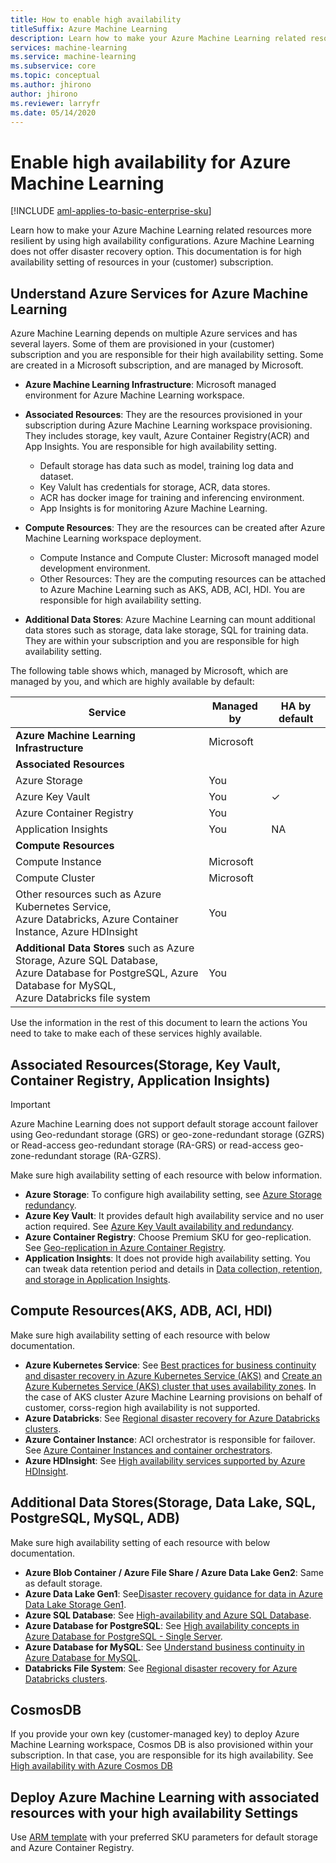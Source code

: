 ```yaml
---
title: How to enable high availability
titleSuffix: Azure Machine Learning
description: Learn how to make your Azure Machine Learning related resources more resilient to outages by using a high availability configuration.
services: machine-learning
ms.service: machine-learning
ms.subservice: core
ms.topic: conceptual
ms.author: jhirono
author: jhirono
ms.reviewer: larryfr
ms.date: 05/14/2020
---
```


# Enable high availability for Azure Machine Learning

[!INCLUDE [aml-applies-to-basic-enterprise-sku](../../includes/aml-applies-to-basic-enterprise-sku.md)]

Learn how to make your Azure Machine Learning related resources more resilient by using high availability configurations. Azure Machine Learning does not offer disaster recovery option. This documentation is for high availability setting of resources in your (customer) subscription.

## Understand Azure Services for Azure Machine Learning

Azure Machine Learning depends on multiple Azure services and has several layers. Some of them are provisioned in your (customer) subscription and you are responsible for their high availability setting. Some are created in a Microsoft subscription, and are managed by Microsoft.

* **Azure Machine Learning Infrastructure**: Microsoft managed environment for Azure Machine Learning workspace.

* **Associated Resources**: They are the resources provisioned in your subscription during Azure Machine Learning workspace provisioning. They includes storage, key vault, Azure Container Registry(ACR) and App Insights. You are responsible for high availability setting.
  * Default storage has data such as model, training log data and dataset.
  * Key Valult has credentials for storage, ACR, data stores.
  * ACR has docker image for training and inferencing environment.
  * App Insights is for monitoring Azure Machine Learning.

* **Compute Resources**: They are the resources can be created after Azure Machine Learning workspace deployment.
  * Compute Instance and Compute Cluster: Microsoft managed model development environment.
  * Other Resources: They are the computing resources can be attached to Azure Machine Learning such as AKS, ADB, ACI, HDI. You are responsible for high availability setting.

* **Additional Data Stores**: Azure Machine Learning can mount additional data stores such as storage, data lake storage, SQL for training data.  They are within your subscription and you are responsible for high availability setting.

The following table shows which, managed by Microsoft, which are managed by you, and which are highly available by default:

| Service | Managed by | HA by default |
| ----- | ----- | ----- |
| **Azure Machine Learning Infrastructure** | Microsoft | |
| **Associated Resources** |
| Azure Storage | You | |
| Azure Key Vault | You | ✓ |
| Azure Container Registry | You | |
| Application Insights | You | NA |
| **Compute Resources** |
| Compute Instance | Microsoft |  |
| Compute Cluster | Microsoft |  |
| Other resources such as Azure Kubernetes Service, <br>Azure Databricks, Azure Container Instance, Azure HDInsight | You |  |
| **Additional Data Stores** such as Azure Storage, Azure SQL Database,<br> Azure Database for PostgreSQL, Azure Database for MySQL, <br>Azure Databricks file system | You | |

Use the information in the rest of this document to learn the actions You need to take to make each of these services highly available.

## Associated Resources(Storage, Key Vault, Container Registry, Application Insights)

> [!IMPORTANT]
> Azure Machine Learning does not support default storage account failover using Geo-redundant storage (GRS) or geo-zone-redundant storage (GZRS) or Read-access geo-redundant storage (RA-GRS) or read-access geo-zone-redundant storage (RA-GZRS).

Make sure high availability setting of each resource with below information.

* **Azure Storage**: To configure high availability setting, see [Azure Storage redundancy](https://docs.microsoft.com/azure/storage/common/storage-redundancy).
* **Azure Key Vault**: It provides default high availability service and no user action required.  See [Azure Key Vault availability and redundancy](https://docs.microsoft.com/azure/key-vault/general/disaster-recovery-guidance).
* **Azure Container Registry**: Choose Premium SKU for geo-replication. See [Geo-replication in Azure Container Registry](https://docs.microsoft.com/azure/container-registry/container-registry-geo-replication).
* **Application Insights**: It does not provide high availability setting. You can tweak data retention period and details in [Data collection, retention, and storage in Application Insights](https://docs.microsoft.com/azure/azure-monitor/app/data-retention-privacy#how-long-is-the-data-kept).

## Compute Resources(AKS, ADB, ACI, HDI)

Make sure high availability setting of each resource with below documentation.

* **Azure Kubernetes Service**: See [Best practices for business continuity and disaster recovery in Azure Kubernetes Service (AKS)](https://docs.microsoft.com/azure/aks/operator-best-practices-multi-region) and [Create an Azure Kubernetes Service (AKS) cluster that uses availability zones](https://docs.microsoft.com/azure/aks/availability-zones). In the case of AKS cluster Azure Machine Learning provisions on behalf of customer, corss-region high availability is not supported.
* **Azure Databricks**: See [Regional disaster recovery for Azure Databricks clusters](https://docs.microsoft.com/azure/azure-databricks/howto-regional-disaster-recovery).
* **Azure Container Instance**: ACI orchestrator is responsible for failover. See [Azure Container Instances and container orchestrators](https://docs.microsoft.com/azure/container-instances/container-instances-orchestrator-relationship).
* **Azure HDInsight**: See [High availability services supported by Azure HDInsight](https://docs.microsoft.com/azure/hdinsight/hdinsight-high-availability-components).

## Additional Data Stores(Storage, Data Lake, SQL, PostgreSQL, MySQL, ADB)

Make sure high availability setting of each resource with below documentation.

* **Azure Blob Container / Azure File Share / Azure Data Lake Gen2**: Same as default storage.
* **Azure Data Lake Gen1**: See[Disaster recovery guidance for data in Azure Data Lake Storage Gen1](https://docs.microsoft.com/azure/data-lake-store/data-lake-store-disaster-recovery-guidance).
* **Azure SQL Database**: See [High-availability and Azure SQL Database](https://docs.microsoft.com/azure/sql-database/sql-database-high-availability).
* **Azure Database for PostgreSQL**: See [High availability concepts in Azure Database for PostgreSQL - Single Server](https://docs.microsoft.com/azure/postgresql/concepts-high-availability).
* **Azure Database for MySQL**: See [Understand business continuity in Azure Database for MySQL](https://docs.microsoft.com/azure/mysql/concepts-business-continuity).
* **Databricks File System**: See [Regional disaster recovery for Azure Databricks clusters](https://docs.microsoft.com/azure/azure-databricks/howto-regional-disaster-recovery).

## CosmosDB

If you provide your own key (customer-managed key) to deploy Azure Machine Learning workspace, Cosmos DB is also provisioned within your subscription. In that case, you are responsible for its high availability. See [High availability with Azure Cosmos DB](https://docs.microsoft.com/azure/cosmos-db/high-availability)

## Deploy Azure Machine Learning with associated resources with your high availability Settings

Use [ARM template](https://github.com/Azure/azure-quickstart-templates/tree/master/201-machine-learning-advanced) with your preferred SKU parameters for default storage and Azure Container Registry.